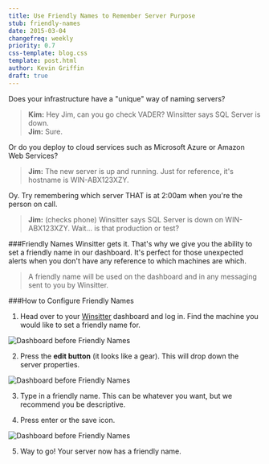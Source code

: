 ```yaml
---
title: Use Friendly Names to Remember Server Purpose
stub: friendly-names
date: 2015-03-04
changefreq: weekly
priority: 0.7
css-template: blog.css
template: post.html
author: Kevin Griffin
draft: true
---
```


Does your infrastructure have a "unique" way of naming servers?

>**Kim:** Hey Jim, can you go check VADER?  Winsitter says SQL Server is down.  
>**Jim:** Sure.

Or do you deploy to cloud services such as Microsoft Azure or Amazon Web Services?

>**Jim:** The new server is up and running.  Just for reference, it's hostname is WIN-ABX123XZY.

Oy.  Try remembering which server THAT is at 2:00am when you're the person on call.

>**Jim:** (checks phone) Winsitter says SQL Server is down on WIN-ABX123XZY.  Wait... is that production or test?  

###Friendly Names
Winsitter gets it.  That's why we give you the ability to set a friendly name in our dashboard.  It's perfect for those unexpected alerts when you don't have any reference to which machines are which.

>A friendly name will be used on the dashboard and in any messaging sent to you by Winsitter.

###How to Configure Friendly Names

1) Head over to your [Winsitter](https://dashboard.winsitter.com) dashboard and log in.  Find the machine you would like to set a friendly name for.

![Dashboard before Friendly Names](http://winsitter.com/images/friendly-names-01.png)

2) Press the **edit button** (it looks like a gear).  This will drop down the server properties.

![Dashboard before Friendly Names](http://winsitter.com/images/friendly-names-02.png)

3) Type in a friendly name.  This can be whatever you want, but we recommend you be descriptive.

4) Press enter or the save icon.

![Dashboard before Friendly Names](http://winsitter.com/images/friendly-names-03.png)

5) Way to go!  Your server now has a friendly name.
